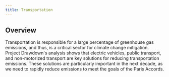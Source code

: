 ```yaml
---
title: Transportation
---
```


## Overview

Transportation is responsible for a large percentage of greenhouse gas emissions, and thus, is a critical sector for climate change mitigation. Project Drawdown's analysis shows that electric vehicles, public transport, and non-motorized transport are key solutions for reducing transportation emissions. These solutions are particularly important in the next decade, as we need to rapidly reduce emissions to meet the goals of the Paris Accords.